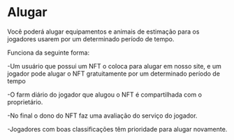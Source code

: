 # Alugar

Você poderá alugar equipamentos e animais de estimação para os jogadores usarem por um determinado período de tempo.

Funciona da seguinte forma:

\-Um usuário que possui um NFT o coloca para alugar em nosso site, e um jogador pode alugar o NFT gratuitamente por um determinado período de tempo

\-O farm diário do jogador que alugou o NFT é compartilhada com o proprietário.

\-No final o dono do NFT faz uma avaliação do serviço do jogador.

\-Jogadores com boas classificações têm prioridade para alugar novamente.
